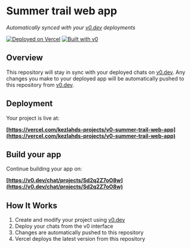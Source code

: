 # Summer trail web app

*Automatically synced with your [v0.dev](https://v0.dev) deployments*

[![Deployed on Vercel](https://img.shields.io/badge/Deployed%20on-Vercel-black?style=for-the-badge&logo=vercel)](https://vercel.com/kezlahds-projects/v0-summer-trail-web-app)
[![Built with v0](https://img.shields.io/badge/Built%20with-v0.dev-black?style=for-the-badge)](https://v0.dev/chat/projects/Sd2q2Z7oO8w)

## Overview

This repository will stay in sync with your deployed chats on [v0.dev](https://v0.dev).
Any changes you make to your deployed app will be automatically pushed to this repository from [v0.dev](https://v0.dev).

## Deployment

Your project is live at:

**[https://vercel.com/kezlahds-projects/v0-summer-trail-web-app](https://vercel.com/kezlahds-projects/v0-summer-trail-web-app)**

## Build your app

Continue building your app on:

**[https://v0.dev/chat/projects/Sd2q2Z7oO8w](https://v0.dev/chat/projects/Sd2q2Z7oO8w)**

## How It Works

1. Create and modify your project using [v0.dev](https://v0.dev)
2. Deploy your chats from the v0 interface
3. Changes are automatically pushed to this repository
4. Vercel deploys the latest version from this repository